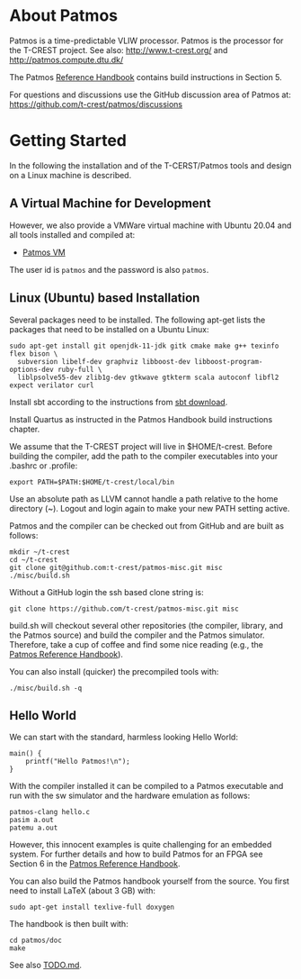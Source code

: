 About Patmos
============

Patmos is a time-predictable VLIW processor.
Patmos is the processor for the T-CREST project.
See also: http://www.t-crest.org/ and http://patmos.compute.dtu.dk/

The Patmos [Reference Handbook](http://patmos.compute.dtu.dk/patmos_handbook.pdf)
contains build instructions in Section 5.

For questions and discussions use the GitHub discussion area of Patmos at:
https://github.com/t-crest/patmos/discussions


Getting Started
===============

In the following the installation and of the T-CERST/Patmos tools and
design on a Linux machine is described.

## A Virtual Machine for Development

However, we also provide a
VMWare virtual machine with Ubuntu 20.04 and all tools installed and
compiled at:

 * [Patmos VM](https://patmos-download.compute.dtu.dk/patmos-training.zip)

The user id is ```patmos``` and the password is also ```patmos```.

## Linux (Ubuntu) based Installation

Several packages need to be installed.
The following apt-get lists the packages that need to be
installed on a Ubuntu Linux:

```
sudo apt-get install git openjdk-11-jdk gitk cmake make g++ texinfo flex bison \
  subversion libelf-dev graphviz libboost-dev libboost-program-options-dev ruby-full \
  liblpsolve55-dev zlib1g-dev gtkwave gtkterm scala autoconf libfl2 expect verilator curl
```

Install sbt according to the instructions from [sbt download](https://www.scala-sbt.org/1.x/docs/Installing-sbt-on-Linux.html).

Install Quartus as instructed in the Patmos Handbook build instructions chapter.

We assume that the T-CREST project will live in $HOME/t-crest.
Before building the compiler, add the path
to the compiler executables into your .bashrc or .profile:

    export PATH=$PATH:$HOME/t-crest/local/bin

Use an absolute path as LLVM cannot handle a path relative to the
home directory (~). Logout and login again to make your new PATH setting active.


Patmos and the compiler can be checked out from GitHub and are built as follows:

    mkdir ~/t-crest
    cd ~/t-crest
    git clone git@github.com:t-crest/patmos-misc.git misc
    ./misc/build.sh

Without a GitHub login the ssh based clone string is:

    git clone https://github.com/t-crest/patmos-misc.git misc

build.sh will checkout several other repositories (the compiler, library,
and the Patmos source) and build the compiler and the Patmos simulator.
Therefore, take a cup of coffee and find some nice reading
(e.g., the [Patmos Reference Handbook](http://patmos.compute.dtu.dk/patmos_handbook.pdf)).

You can also install (quicker) the precompiled tools with:

    ./misc/build.sh -q

## Hello World

We can start with the standard, harmless looking Hello
World:

    main() {
        printf("Hello Patmos!\n");
    }

With the compiler installed it can be compiled to a Patmos executable
and run with the sw simulator and the hardware emulation as follows:

    patmos-clang hello.c
    pasim a.out
    patemu a.out

However, this innocent examples is quite challenging for an embedded system.
For further details and how to build Patmos for an FPGA see Section 6 in the
[Patmos Reference Handbook](http://patmos.compute.dtu.dk/patmos_handbook.pdf).

You can also build the Patmos handbook yourself from the source.
You first need to install LaTeX (about 3 GB) with:

    sudo apt-get install texlive-full doxygen

The handbook is then built with:

    cd patmos/doc
    make

See also [TODO.md](TODO.md).
